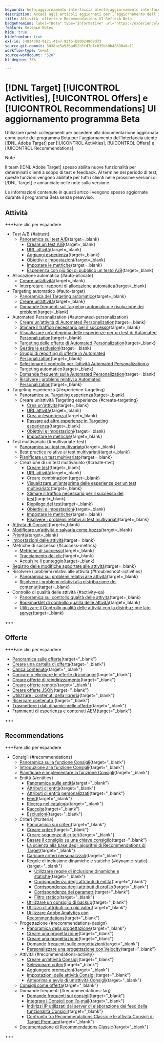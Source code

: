 ```yaml
---
keywords: beta;aggiornamento interfaccia utente;aggiornamento interfaccia utente;
description: Accedi agli articoli aggiornati per l’aggiornamento dell’interfaccia utente di Target per Attività, Offerte e Recommendations
title: Attività, offerte e Recommendations UI Refresh Beta
badgePremium: label="Beta" type="Informative" url="https://experienceleague.adobe.com/docs/target/using/introduction/intro.html?lang=en#beta newtab=true" tooltip="Informazioni sul programma  [!DNL Target] Beta."
feature: Release Notes
hide: true
hidefromtoc: true
exl-id: 54834393-9121-41e7-93fb-b00924869d73
source-git-commit: 8038be5a536ad52b5fd7e1c835bb0b48630a8a11
workflow-type: tm+mt
source-wordcount: '520'
ht-degree: 75%

---
```


# [!DNL Target] [!UICONTROL Activities], [!UICONTROL Offers] e [!UICONTROL Recommendations] UI aggiornamento programma Beta

Utilizzare questi collegamenti per accedere alla documentazione aggiornata come parte del programma Beta per l&#39;aggiornamento dell&#39;interfaccia utente [!DNL Adobe Target] per [!UICONTROL Activities], [!UICONTROL Offers] e [!UICONTROL Recommendations].

>[!NOTE]
>
>Il team [!DNL Adobe Target] spesso abilita nuove funzionalità per determinati clienti a scopo di test e feedback. Al termine del periodo di test, queste funzioni vengono abilitate per tutti i clienti nelle prossime versioni di [!DNL Target] e annunciate nelle note sulla versione.
>
>Le informazioni contenute in questi articoli vengono spesso aggiornate durante il programma Beta senza preavviso.

## Attività

+++Fare clic per espandere

* Test A/B {#abtest}
   * [Panoramica sui test A/B](c-activities/t-test-ab/test-ab-beta.md){target=_blank}
      * [Creare un test A/B](c-activities/t-test-ab/t-test-create-ab/test-create-ab-beta.md){target=_blank}
      * [URL attività](c-activities/t-test-ab/t-test-create-ab/ab-activity-url-beta.md){target=_blank}
      * [Aggiungi esperienza](c-activities/t-test-ab/t-test-create-ab/ab-add-experience-beta.md){target=_blank}
      * [Obiettivi e impostazioni](c-activities/t-test-ab/t-test-create-ab/ab-goals-and-settings-beta.md){target=_blank}
      * [Impostare le metriche](c-activities/t-test-ab/t-test-create-ab/ab-set-metrics-beta.md){target=_blank}
      * [Esperienza con più tipi di pubblico un testo A/B](c-activities/t-test-ab/t-test-create-ab/target-experience-to-multiple-audiences-beta.md){target=_blank}
* Allocazione automatica {#auto-allocate}
   * [Creare un’attività](/help/main/c-activities/automated-traffic-allocation/create-auto-allocate-activity-beta.md){target=_blank}
   * [Interpretare i rapporti di allocazione automatica](c-activities/automated-traffic-allocation/determine-winner-beta.md){target=_blank}
* Targeting automatico {#auto-target}
   * [Panoramica del Targeting automatico](/help/main/c-activities/auto-target/auto-target-to-optimize-beta.md){target=_blank}
   * [Creare un’attività](/help/main/c-activities/auto-target/create-auto-target-beta.md){target=_blank}
   * [Domande frequenti sul Targeting automatico e risoluzione dei problemi](/help/main/c-activities/auto-target/auto-target-troubleshooting-faqs.md){target=_blank}
* Automated Personalization {#automated-personalization}
   * [Creare un&#39;attività di Automated Personalization](c-activities/t-automated-personalization/create-ap-activity-beta.md){target=_blank}
   * [Stimare il traffico necessario per il successo](c-activities/t-automated-personalization/ap-traffic-estimator-beta.md){target=_blank}
   * [Visualizzare un’anteprima delle esperienze per un test di Automated Personalization](c-activities/t-automated-personalization/ap-preview-experiences-beta.md){target=_blank}
   * [Targeting delle offerte di Automated Personalization](c-activities/t-automated-personalization/ap-target-offers.md){target=_blank}
   * [Gestire le esclusioni](c-activities/t-automated-personalization/managing-exclusions-beta.md){target=_blank}
   * [Gruppi di reporting di offerte in Automated Personalization](/help/main/c-activities/t-automated-personalization/offer-reporting-groups-in-automated-personalization.md){target=_blank}
   * [Selezionare il controllo per l’attività Automated Personalization o Targeting automatico](c-activities/t-automated-personalization/experience-as-control.md){target=_blank}
   * [Domande frequenti sulla Automated Personalization](c-activities/t-automated-personalization/automated-personalization-faq.md){target=_blank}
   * [Risolvere i problemi relativi a Automated Personalization](c-activities/t-automated-personalization/ap-trouble.md){target=_blank}
* Targeting esperienza {#experience-targeting}
   * [Panoramica su Targeting esperienza](c-activities/t-experience-target/experience-target.md){target=_blank}
   * Creare un’attività Targeting esperienze {#create-targeting}
      * [Crea un&#39;attività](c-activities/t-experience-target/t-xt-create/xt-create.md){target=_blank}
      * [URL attività](c-activities/t-experience-target/t-xt-create/xt-activity-url.md){target=_blank}
      * [Crea un’esperienza](c-activities/t-experience-target/t-xt-create/xt-add-experience.md){target=_blank}
      * [Passare ad altre esperienze in Targeting esperienza](c-activities/t-experience-target/t-xt-create/xt-switching-experiences.md){target=_blank}
      * [Obiettivi e impostazioni](c-activities/t-experience-target/t-xt-create/xt-goals-and-settings.md){target=_blank}
      * [Impostare le metriche](c-activities/t-experience-target/t-xt-create/xt-set-metrics.md){target=_blank}
* Test multivariato {#multivariate-test}
   * [Panoramica sul test multivariato](c-activities/c-multivariate-testing/multivariate-testing.md){target=_blank}
   * [Best practice relative ai test multivariati](c-activities/c-multivariate-testing/best-practices.md){target=_blank}
   * [Pianificare un test multivariato](c-activities/c-multivariate-testing/plan-mvt.md){target=_blank}
   * Creazione di un test multivariato {#create-mvt}
      * [Creare test](c-activities/c-multivariate-testing/t-create-multivariate-test/create-multivariate-test.md){target=_blank}
      * [URL attività](c-activities/c-multivariate-testing/t-create-multivariate-test/url.md){target=_blank}
      * [Creare combinazioni](c-activities/c-multivariate-testing/t-create-multivariate-test/add-offers.md){target=_blank}
      * [Visualizzare un&#39;anteprima delle esperienze per un test multivariato](c-activities/c-multivariate-testing/t-create-multivariate-test/preview-experiences.md){target=_blank}
      * [Stimare il traffico necessario per il successo del test](c-activities/c-multivariate-testing/t-create-multivariate-test/traffic-estimator.md){target=_blank}
      * [Riepilogo del test](c-activities/c-multivariate-testing/t-create-multivariate-test/test-summary.md){target=_blank}
      * [Obiettivi e impostazioni](c-activities/c-multivariate-testing/t-create-multivariate-test/goals-and-settings.md){target=_blank}
      * [Impostare le metriche](c-activities/c-multivariate-testing/t-create-multivariate-test/mvt-set-metrics.md){target=_blank}
      * [Risolvere i problemi relativi ai test multivariati](c-activities/c-multivariate-testing/t-create-multivariate-test/troubleshooting.md){target=_blank}
* [Attività di Consigli](c-activities/recommendations-activity.md){target=_blank}
* [Modificare un’attività o salvarla come bozza](c-activities/edit-activity.md){target=_blank}
* [Priorità](c-activities/priority.md){target=_blank}
* [Impostazioni delle attività](c-activities/activity-settings.md){target=_blank}
* Metriche di successo {#success-metrics}
   * [Metriche di successo](c-activities/r-success-metrics/success-metrics.md){target=_blank}
   * [Tracciamento dei clic](c-activities/r-success-metrics/click-tracking.md){target=_blank}
   * [Acquisire il punteggio](c-activities/r-success-metrics/capture-score.md){target=_blank}
* [Registro delle modifiche apportate alle attività](c-activities/change-log.md){target=_blank}
* Risolvere i problemi relativi alle attività {#troubleshoot-activities}
   * [Panoramica sui problemi relativi alle attività](c-activities/c-troubleshooting-activities/troubleshooting-activities.md){target=_blank}
   * [Risolvere i problemi relativi alla distribuzione dei contenuti](c-activities/c-troubleshooting-activities/content-trouble.md){target=_blank}
* Controllo di qualità delle attività {#activity-qa}
   * [Panoramica sul controllo qualità delle attività](c-activities/c-activity-qa/activity-qa.md){target=_blank}
   * [Bookmarklet di controllo qualità delle attività](c-activities/c-activity-qa/activity-qa-bookmark.md){target=_blank}
   * [Utilizzare il Controllo qualità delle attività con la distribuzione lato server](c-activities/c-activity-qa/use-qa-mode-with-server-side-delivery.md){target=_blank}

+++

## Offerte

+++Fare clic per espandere

* [Panoramica sulle offerte](/help/main/c-experiences/c-manage-content/manage-content-beta.md){target="_blank"}
* [Creare una cartella di offerta](/help/main/c-experiences/c-manage-content/create-content-folder-beta.md){target="_blank"}
* [Carica contenuto](/help/main/c-experiences/c-manage-content/assets-upload-beta.md){target="_blank"}
* [Caricare o eliminare le offerte di immagini](/help/main/c-experiences/c-manage-content/assets-upload-beta.md){target="_blank"}
* [Creare offerte di reindirizzamento](/help/main/c-experiences/c-manage-content/offer-redirect-beta.md){target="_blank"}
* [Creare offerte remote](/help/main/c-experiences/c-manage-content/about-remote-offers-beta.md){target="_blank"}
* [Creare offerte JSON](/help/main/c-experiences/c-manage-content/create-json-offer-beta.md){target="_blank"}
* [Utilizzare i contenuti della libreria](/help/main/c-experiences/c-manage-content/assets-working-beta.md){target="_blank"}
* [Ricercare contenuto ](/help/main/c-experiences/c-manage-content/filter-and-search-content.md){target="_blank"}
* [Trasmettere i dati dinamici nelle offerte](/help/main/c-experiences/c-manage-content/passing-profile-attributes-to-the-html-offer.md){target="_blank"}
* [Frammenti di esperienza e contenuti AEM](/help/main/c-experiences/c-manage-content/aem-experience-fragments.md){target="_blank"}

+++

## Recommendations

+++Fare clic per espandere

* Consigli {#recommendations}
   * [Panoramica sulla funzione Consigli](c-recommendations/recommendations.md){target="_blank"}
   * [Introduzione alla funzione Consigli](c-recommendations/introduction-to-recommendations.md){target="_blank"}
   * [Pianificare e implementare la funzione Consigli](c-recommendations/plan-implement.md){target="_blank"}
   * Entità {#entities}
      * [Panoramica sulle entità](c-recommendations/c-products/products.md){target="_blank"}
      * [Attributi di entità](c-recommendations/c-products/entity-attributes.md){target="_blank"}
      * [Attributi di entità personalizzati](c-recommendations/c-products/custom-entity-attributes.md){target="_blank"}
      * [Feed](/help/main/c-recommendations/c-products/feeds-beta.md){target="_blank"}
      * [Ricerca nel catalogo](/help/main/c-recommendations/c-products/catalog-search-beta.md){target="_blank"}
      * [Raccolte](/help/main/c-recommendations/c-products/collections-beta.md){target="_blank"}
      * [Esclusioni](/help/main/c-recommendations/c-products/exclusions-beta.md){target="_blank"}
   * Criteri {#criteria}
      * [Panoramica sui criteri](/help/main/c-recommendations/c-algorithms/algorithms-beta.md){target="_blank"}
      * [Creare criteri](/help/main/c-recommendations/c-algorithms/create-new-algorithm-beta.md){target="_blank"}
      * [Creare sequenze di criteri](/help/main/c-recommendations/c-algorithms/create-criteria-sequence-beta.md){target="_blank"}
      * [Basare il consiglio su una chiave consiglio](/help/main/c-recommendations/c-algorithms/base-the-recommendation-on-a-recommendation-key-beta.md){target="_blank"}
      * [La scienza alla base degli algoritmi di Recommendations di Target](/help/main/c-recommendations/c-algorithms/recommendations-algorithms.md){target="_blank"}
      * [Caricare criteri personalizzati](/help/main/c-recommendations/c-algorithms/recommendations-csv-beta.md){target="_blank"}
      * Regole di inclusione dinamiche e statiche {#dynamic-static}{target="_blank"}
         * [Utilizzare regole di inclusione dinamiche e statiche](/help/main/c-recommendations/c-algorithms/use-dynamic-and-static-inclusion-rules-beta.md){target="_blank"}
         * [Corrispondenza degli attributi di entità](/help/main/c-recommendations/c-algorithms/entity-attribute-matching-beta.md){target="_blank"}
         * [Corrispondenza degli attributi di profilo](/help/main/c-recommendations/c-algorithms/profile-attribute-matching-beta.md){target="_blank"}
         * [Corrispondenza dei parametri](/help/main/c-recommendations/c-algorithms/parameter-matching-beta.md){target="_blank"}
         * [Filtro statico](/help/main/c-recommendations/c-algorithms/static-value-beta.md){target="_blank"}
      * [Utilizzare un consiglio di backup](/help/main/c-recommendations/c-algorithms/backup-recs-beta.md){target="_blank"}
      * [Utilizzo di attributi con più valori](/help/main/c-recommendations/c-algorithms/work-with-multi-value-attributes-beta.md){target="_blank"}
      * [Utilizzare Adobe Analytics con Recommendations](/help/main/c-recommendations/c-algorithms/use-adobe-analytics-with-recommendations-beta.md){target="_blank"}
   * Progettazione {#recommendations-design}
      * [Panoramica della progettazione](c-recommendations/c-design-overview/design-overview.md){target="_blank"}
      * [Creare una progettazione](c-recommendations/c-design-overview/create-design.md){target="_blank"}
      * [Creare una progettazione](/help/main/c-recommendations/c-design-overview/create-design-beta.md){target="_blank"}
      * [Domande frequenti sulle progettazioni](c-recommendations/c-design-overview/template-faq.md){target="_blank"}
      * [Personalizzare una progettazione con Velocity](c-recommendations/c-design-overview/customizing-a-template.md){target="_blank"}
   * Attività {#recommendations-activity}
      * [Creare un’attività Consigli](c-recommendations/t-create-recs-activity/create-recs-activity.md){target="_blank"}
      * [Selezionare criteri](c-recommendations/t-create-recs-activity/algo-select-recs.md){target="_blank"}
      * [Aggiungere promozioni](c-recommendations/t-create-recs-activity/adding-promotions.md){target="_blank"}
      * [Impostazioni delle attività Consigli](c-recommendations/t-create-recs-activity/recs-activity-settings.md){target="_blank"}
      * [Anteprima e avvio di un’attività Consigli](/help/main/c-recommendations/t-create-recs-activity/previewing-and-launching-your-recommendations-activity.md){target="_blank"}
   * [Consigli come offerta](c-recommendations/recommendations-as-an-offer.md){target="_blank"}
   * Domande frequenti {#recommendations-faq}
      * [Domande frequenti sui consigli](c-recommendations/c-recommendations-faq/recommendations-faq.md){target="_blank"}
      * [Integrare i Consigli con l’e-mail](c-recommendations/c-recommendations-faq/integrating-recs-email.md){target="_blank"}
      * [Indirizzi IP utilizzati dai server di elaborazione dei feed della funzionalità Consigli](c-recommendations/c-recommendations-faq/ip-addresses-marketing-cloud.md){target="_blank"}
      * [Confronto tra Recommendations Classic e le attività Consigli di Target Premium](c-recommendations/c-recommendations-faq/recommendations-classic-versus-recommendations-activities-target-premium.md){target="_blank"}
   * [Documentazione di Recommendations Classic](/help/main/c-recommendations/recommendations-classic-documentaton.md){target="_blank"}

+++
